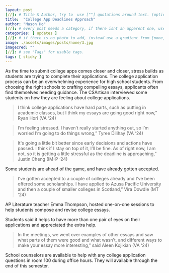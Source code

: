 ```yaml
---
layout: post
[//]: # Title & Author, try to  use [""] quotations around text. (optional, just formality).
title:  "College App Deadlines Approach"
author: "Mason Ho"
[//]: # every post needs a category, if there isnt an apparent one, use [misc].
categories: [ updates ]
[//]: # if there is no photo to add, instead use a gradient from [none] folder by picking a number from 1-10. (all gradients are .jpg)
image: ./assets/images/posts/none/3.jpg
imagecred: ""
[//]: # see "Tags" for usable tags.
tags: [ sticky ]
---
```

As the time to submit college apps comes closer and closer, stress builds as students are trying to complete their applications. The college application process can be an overwhelming experience for high school students. From choosing the right schools to crafting compelling essays, applicants often find themselves needing guidance. The CSArtisan interviewed some students on how they are feeling about college applications.

> I think college applications have hard parts, such as putting in academic classes, but I think my essays are going good right now,” Ryan Hori (VA ‘24)

> I’m feeling stressed. I haven’t really started anything out, so I’m worried I’m going to do things wrong,” Tyree Dilihay (VA ‘24)

> It's going a little bit better since early decisions and actions have passed. I think if I stay on top of it, I’ll be fine. As of right now, I am not, so it is getting a little stressful as the deadline is approaching,” Justin Cheng (IM-P ‘24)

Some students are ahead of the game, and have already gotten accepted.

> I’ve gotten accepted to a couple of colleges already and I’ve been offered some scholarships. I have applied to Azusa Pacific University and then a couple of smaller colleges in Scotland,” Vira Dowdle (MT ‘24)

AP Literature teacher  Emma Thompson,  hosted one-on-one sessions to help students compose and revise college essays.

Students said it helps to have more than one pair of eyes on their applications and appreciated the extra help.  

> In the meetings, we went over examples of other essays and saw what parts of them were good and what wasn’t, and different ways to make your essay more interesting,” said Aleen Kojikian (VA ‘24)

School counselors are available to help with any college application questions in room 100 during office hours. They will available through the end of this semester.   